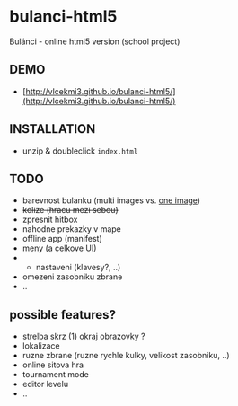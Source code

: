 bulanci-html5
==============

Bulánci - online html5 version (school project)

## DEMO
* [http://vlcekmi3.github.io/bulanci-html5/](http://vlcekmi3.github.io/bulanci-html5/)

## INSTALLATION
* unzip & doubleclick ``` index.html ```

## TODO
* barevnost bulanku (multi images vs. [one image](http://www.html5canvastutorials.com/advanced/html5-canvas-invert-image-colors-tutorial/))
* ~~kolize (hracu mezi sebou)~~
* zpresnit hitbox
* nahodne prekazky v mape
* offline app (manifest)
* meny (a celkove UI)
* - nastaveni (klavesy?, ..)
* omezeni zasobniku zbrane
* ..

## possible features?
* strelba skrz (1) okraj obrazovky ?
* lokalizace
* ruzne zbrane (ruzne rychle kulky, velikost zasobniku, ..)
* online sitova hra
* tournament mode
* editor levelu
* ..
